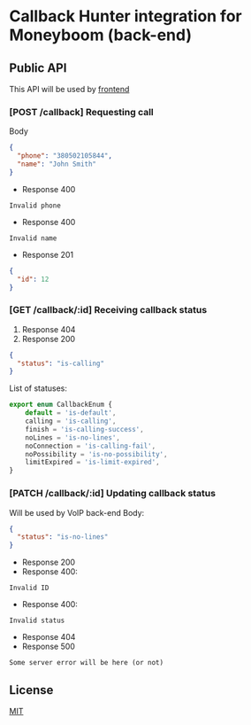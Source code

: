 # Callback Hunter integration for Moneyboom (back-end)
## Public API
This API will be used by [frontend](https://github.com/wearesho-team/moneyboom-ch-frontend)
### [POST /callback] Requesting call
Body
```json
{
  "phone": "380502105844",
  "name": "John Smith"
}
```
- Response 400
```text
Invalid phone
```
- Response 400
```text
Invalid name
```
- Response 201
```json
{
  "id": 12
}
```
### [GET /callback/:id] Receiving callback status
1. Response 404
2. Response 200
```json
{
  "status": "is-calling"
}
```
List of statuses:
```typescript
export enum CallbackEnum {
    default = 'is-default',
    calling = 'is-calling',
    finish = 'is-calling-success',
    noLines = 'is-no-lines',
    noConnection = 'is-calling-fail',
    noPossibility = 'is-no-possibility',
    limitExpired = 'is-limit-expired',
}
```

### [PATCH /callback/:id] Updating callback status
Will be used by VoIP back-end
Body:
```json
{
  "status": "is-no-lines"
}
```
- Response 200
- Response 400:
```text
Invalid ID
```
- Response 400:
```text
Invalid status
```
- Response 404
- Response 500
```text
Some server error will be here (or not)
```


## License
[MIT](./LICENSE)